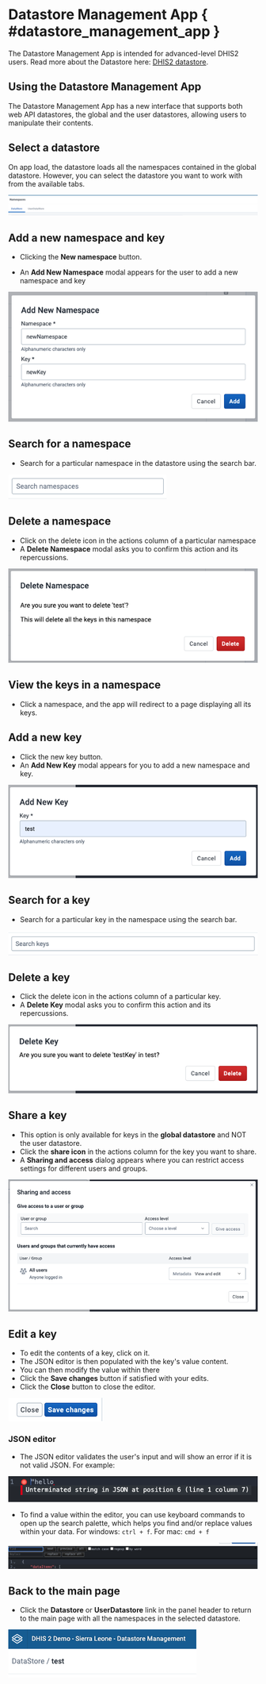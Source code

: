 # Datastore Management App  { #datastore_management_app } 

The Datastore Management App is intended for advanced-level DHIS2 users. Read more about the Datastore here: [DHIS2 datastore](https://docs.dhis2.org/en/develop/using-the-api/dhis-core-version-master/data-store.html).

## Using the Datastore Management App
The Datastore Management App has a new interface that supports both web API datastores, the global and the user datastores, allowing users to manipulate their contents.  

## Select a datastore
On app load, the datastore loads all the namespaces contained in the global datastore. However, you can select the datastore you want to work with from the available tabs.

![](resources/images/datastore_management/datastore_tabs.png)

## Add a new namespace and key
- Clicking the **New namespace** button.

- An **Add New Namespace** modal appears for the user to add a new namespace and key

![](resources/images/datastore_management/new_namespace_modal.png)

## Search for a namespace
- Search for a particular namespace in the datastore using the search bar.

![](resources/images/datastore_management/search_namespaces.png)

## Delete a namespace
- Click on the delete icon in the actions column of a particular namespace
- A **Delete Namespace** modal asks you to confirm this action and its repercussions.

![](resources/images/datastore_management/delete_namespace_modal.png)

## View the keys in a namespace
- Click a namespace, and the app will redirect to a page displaying all its keys.  

## Add a new key
- Click the new key button. 
- An **Add New Key**  modal appears for you to add a new namespace and key.

![](resources/images/datastore_management/new_key_modal.png)

## Search for a key
- Search for a particular key in the namespace using the search bar.

![](resources/images/datastore_management/search_keys.png)

## Delete a key
- Click the delete icon in the actions column of a particular key.
- A **Delete Key** modal asks you to confirm this action and its repercussions.

![](resources/images/datastore_management/delete_key_modal.png)

## Share a key
- This option is only available for keys in the **global datastore** and NOT the user datastore.
- Click the **share icon** in the actions column for the key you want to share.
- A **Sharing and access** dialog appears where you can restrict access settings for different users and groups.

![](resources/images/datastore_management/sharing_dialog.png)

## Edit a key
- To edit the contents of a key, click on it. 
- The JSON editor is then populated with the key's value content. 
- You can then modify the value within there
- Click the **Save changes** button if satisfied with your edits.
- Click the **Close** button to close the editor. 

![](resources/images/datastore_management/editor_buttons.png)

### JSON editor
- The JSON editor validates the user's input and will show an error if it is not valid JSON. For example:

![](resources/images/datastore_management/editor_error.png)

- To find a value within the editor, you can use keyboard commands to open up the search palette, which helps you find and/or replace values within your data. For windows: ```ctrl + f```. For mac: ```cmd + f```

![](resources/images/datastore_management/search_palette.png)

## Back to the main page
- Click the **Datastore** or **UserDatastore** link in the panel header to return to the main page with all the namespaces in the selected datastore. 

![](resources/images/datastore_management/datastore_link.png)

